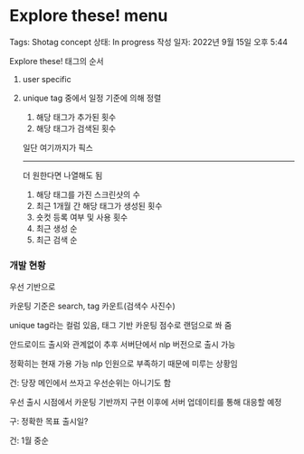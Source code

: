 # Explore these! menu

Tags: Shotag concept
상태: In progress
작성 일자: 2022년 9월 15일 오후 5:44

Explore these! 태그의 순서

1. user specific
2. unique tag 중에서 일정 기준에 의해 정렬
    1. 해당 태그가 추가된 횟수
    2. 해당 태그가 검색된 횟수
    
    일단 여기까지가 픽스
    
    ---
    
    더 원한다면 나열해도 됨
    
    1. 해당 태그를 가진 스크린샷의 수
    2. 최근 1개월 간 해당 태그가 생성된 횟수
    3. 숏컷 등록 여부 및 사용 횟수
    4. 최근 생성 순
    5. 최근 검색 순

### 개발 현황

우선 기반으로

카운팅 기준은 search, tag 카운트(검색수 사진수)

unique tag라는 컬럼 있음, 태그 기반 카운팅 점수로 랜덤으로 쏴 줌

안드로이드 출시와 관계없이 추후 서버단에서 nlp 버전으로 출시 가능

정확히는 현재 가용 가능 nlp 인원으로 부족하기 때문에 미루는 상황임

건: 당장 메인에서 쓰자고 우선순위는 아니기도 함

우선 출시 시점에서  카운팅 기반까지 구현 이후에 서버 업데이티를 통해 대응할 예정

구: 정확한 목표 출시일?

건: 1월 중순
